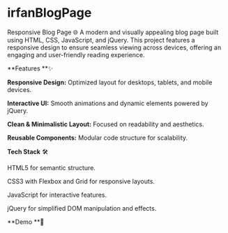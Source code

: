 # irfanBlogPage
Responsive Blog Page 🌐
A modern and visually appealing blog page built using HTML, CSS, JavaScript, and jQuery. This project features a responsive design to ensure seamless viewing across devices, offering an engaging and user-friendly reading experience.

**Features **✨

**Responsive Design:** Optimized layout for desktops, tablets, and mobile devices.

**Interactive UI:** Smooth animations and dynamic elements powered by jQuery.

**Clean & Minimalistic Layout:** Focused on readability and aesthetics.

**Reusable Components:** Modular code structure for scalability.

**Tech Stack** 🛠️

HTML5 for semantic structure.

CSS3 with Flexbox and Grid for responsive layouts.

JavaScript for interactive features.

jQuery for simplified DOM manipulation and effects.

**Demo **🚀
